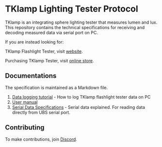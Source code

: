 # TKlamp Lighting Tester Protocol

TKlamp is an integrating sphere lighting tester that measures lumen and lux. This repository contains the technical specifications for receiving and decoding measured data via serial port on PC. 

If you are instead looking for:

TKlamp Flashlight Tester, visit [website](https://tklamp.co).

Purchasing TKlamp Tester, visit [online store](https://www.tklamp.co/order-online).

## Documentations

The specification is maintained as a Markdown file. 
1. [Data logging tutorial]() - How to log TKlamp flashlight tester data on PC
2. [User manual]() 
3. [Serial Data Specifications](docs/serialoutput.mkd) - Serial data explained. For reading data directly from UBS serial port.

## Contributing 
To make contributions, join [Discord](https://discord.gg/6RaazMqn6W).
